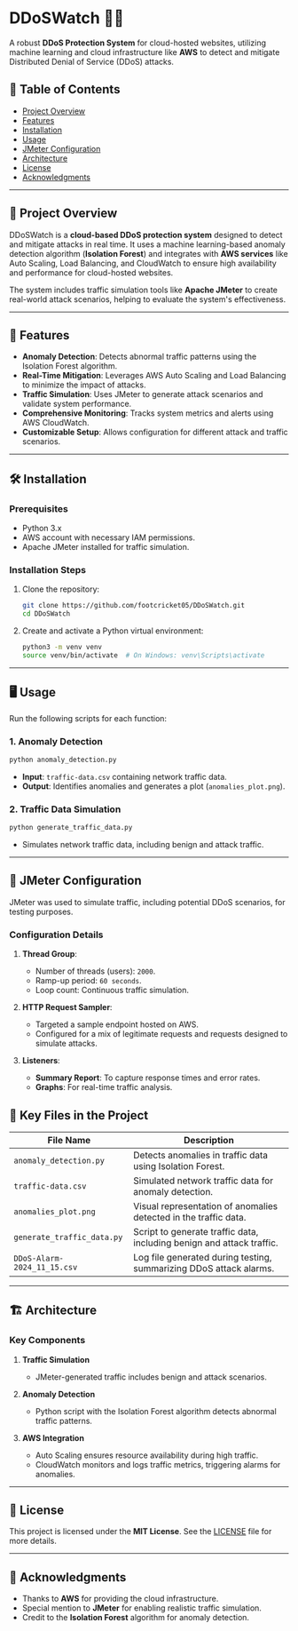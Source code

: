 # DDoSWatch 🚨🌐

A robust **DDoS Protection System** for cloud-hosted websites, utilizing machine learning and cloud infrastructure like **AWS** to detect and mitigate Distributed Denial of Service (DDoS) attacks.  

## 🚀 Table of Contents  

- [Project Overview](#project-overview)  
- [Features](#features)  
- [Installation](#installation)  
- [Usage](#usage)  
- [JMeter Configuration](#jmeter-configuration)  
- [Architecture](#architecture)  
- [License](#license)  
- [Acknowledgments](#acknowledgments)  

---

## 📄 Project Overview  

DDoSWatch is a **cloud-based DDoS protection system** designed to detect and mitigate attacks in real time. It uses a machine learning-based anomaly detection algorithm (**Isolation Forest**) and integrates with **AWS services** like Auto Scaling, Load Balancing, and CloudWatch to ensure high availability and performance for cloud-hosted websites.  

The system includes traffic simulation tools like **Apache JMeter** to create real-world attack scenarios, helping to evaluate the system's effectiveness.  

---

## 🔧 Features  

- **Anomaly Detection**: Detects abnormal traffic patterns using the Isolation Forest algorithm.  
- **Real-Time Mitigation**: Leverages AWS Auto Scaling and Load Balancing to minimize the impact of attacks.  
- **Traffic Simulation**: Uses JMeter to generate attack scenarios and validate system performance.  
- **Comprehensive Monitoring**: Tracks system metrics and alerts using AWS CloudWatch.  
- **Customizable Setup**: Allows configuration for different attack and traffic scenarios.  

---

## 🛠️ Installation  

### Prerequisites  

- Python 3.x  
- AWS account with necessary IAM permissions.  
- Apache JMeter installed for traffic simulation.  

### Installation Steps  

1. Clone the repository:  
   ```bash  
   git clone https://github.com/footcricket05/DDoSWatch.git  
   cd DDoSWatch  
   ```  

2. Create and activate a Python virtual environment:  
   ```bash  
   python3 -m venv venv  
   source venv/bin/activate  # On Windows: venv\Scripts\activate  
   ```  

---

## 🖥️ Usage  

Run the following scripts for each function:  

### 1. Anomaly Detection  
```bash  
python anomaly_detection.py  
```  

- **Input**: `traffic-data.csv` containing network traffic data.  
- **Output**: Identifies anomalies and generates a plot (`anomalies_plot.png`).  

### 2. Traffic Data Simulation  
```bash  
python generate_traffic_data.py  
```  

- Simulates network traffic data, including benign and attack traffic.  

---

## 🔧 JMeter Configuration  

JMeter was used to simulate traffic, including potential DDoS scenarios, for testing purposes.  

### Configuration Details  

1. **Thread Group**:  
   - Number of threads (users): `2000`.  
   - Ramp-up period: `60 seconds`.  
   - Loop count: Continuous traffic simulation.  

2. **HTTP Request Sampler**:  
   - Targeted a sample endpoint hosted on AWS.  
   - Configured for a mix of legitimate requests and requests designed to simulate attacks.  

3. **Listeners**:  
   - **Summary Report**: To capture response times and error rates.  
   - **Graphs**: For real-time traffic analysis.  


## 📂 Key Files in the Project  

| File Name                     | Description                                                                 |  
|-------------------------------|-----------------------------------------------------------------------------|  
| `anomaly_detection.py`        | Detects anomalies in traffic data using Isolation Forest.                  |  
| `traffic-data.csv`            | Simulated network traffic data for anomaly detection.                      |  
| `anomalies_plot.png`          | Visual representation of anomalies detected in the traffic data.           |  
| `generate_traffic_data.py`    | Script to generate traffic data, including benign and attack traffic.      |  
| `DDoS-Alarm-2024_11_15.csv`   | Log file generated during testing, summarizing DDoS attack alarms.         |  

---

## 🏗️ Architecture  

### Key Components  

1. **Traffic Simulation**  
   - JMeter-generated traffic includes benign and attack scenarios.  

2. **Anomaly Detection**  
   - Python script with the Isolation Forest algorithm detects abnormal traffic patterns.  

3. **AWS Integration**  
   - Auto Scaling ensures resource availability during high traffic.  
   - CloudWatch monitors and logs traffic metrics, triggering alarms for anomalies.  

---

## 📄 License  

This project is licensed under the **MIT License**. See the [LICENSE](LICENSE) file for more details.  

---

## 🚨 Acknowledgments  

- Thanks to **AWS** for providing the cloud infrastructure.  
- Special mention to **JMeter** for enabling realistic traffic simulation.  
- Credit to the **Isolation Forest** algorithm for anomaly detection.
